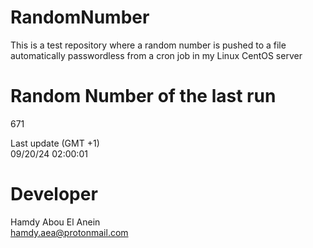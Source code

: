 # RandomNumber    
This is a test repository where a random number is pushed to a file automatically passwordless from a cron job in my Linux CentOS server    
# Random Number of the last run   
671
      
Last update (GMT +1)    
09/20/24 02:00:01
# Developer    
Hamdy Abou El Anein   
hamdy.aea@protonmail.com
